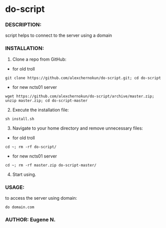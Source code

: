 # do-script

### DESCRIPTION:
script helps to connect to the server using a domain

### INSTALLATION:
1) Clone a repo from GitHub:
- for old troll
```shell
git clone https://github.com/alexchernokun/do-script.git; cd do-script
```
- for new ncts01 server
```shell
wget https://github.com/alexchernokun/do-script/archive/master.zip; unzip master.zip; cd do-script-master
```
2) Execute the installation file:
```shell
sh install.sh
```
3) Navigate to your home directory and remove unnecessary files:
- for old troll
```shell
cd ~; rm -rf do-script/
```
- for new ncts01 server
```shell
cd ~; rm -rf master.zip do-script-master/
```
4) Start using.

### USAGE:
to access the server using domain:
```shell
do domain.com
```

### AUTHOR: Eugene N.
